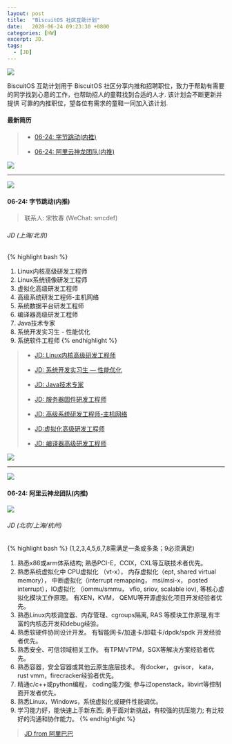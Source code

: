 ```yaml
---
layout: post
title:  "BiscuitOS 社区互助计划"
date:   2020-06-24 09:23:30 +0800
categories: [HW]
excerpt: JD.
tags:
  - [JD]
---
```


![](https://gitee.com/BiscuitOS_team/PictureSet/raw/Gitee/BiscuitOS/kernel/IND00000L0.PNG)

BiscuitOS 互助计划用于 BiscuitOS 社区分享内推和招聘职位，致力于帮助有需要
的同学找到心意的工作，也帮助招人的童鞋找到合适的人才. 该计划会不断更新并提供
可靠的内推职位，望各位有需求的童鞋一同加入该计划.

#### 最新简历

> - [06-24: 字节跳动(内推)](#A0000)
>
> - [06-24: 阿里云神龙团队(内推)](#A0001)

![](https://gitee.com/BiscuitOS_team/PictureSet/raw/Gitee/BiscuitOS/kernel/IND000100.png)

----------------------------------

<span id="A0000"></span>

![](https://gitee.com/BiscuitOS_team/PictureSet/raw/Gitee/BiscuitOS/kernel/IND00000P.jpg)

#### 06-24: 字节跳动(内推)

> 联系人: 宋牧春 (WeChat: smcdef)

###### JD (上海/北京)

{% highlight bash %}
1. Linux内核高级研发工程师
2. Linux系统镜像研发工程师
3. 虚拟化高级研发工程师
4. 高级系统研发工程师-主机网络
5. 系统数据平台研发工程师
6. 编译器高级研发工程师
7. Java技术专家
8. 系统开发实习生 - 性能优化
9. 系统软件工程师
{% endhighlight %}

> - [JD: Linux内核高级研发工程师](https://job.toutiao.com/s/J8Sereh)
>
> - [JD: 系统开发实习生 — 性能优化](https://job.toutiao.com/s/J8BVk8t)
>
> - [JD: Java技术专家](https://job.toutiao.com/s/J8BwH7o)
>
> - [JD: 服务器固件研发工程师](https://job.toutiao.com/s/J8B71AA)
>
> - [JD: 高级系统研发工程师-主机网络](https://job.toutiao.com/s/J8BE5Cf)
>
> - [JD:虚拟化高级研发工程师](https://job.toutiao.com/s/J8Bc8nB)
>
> - [JD: 编译器高级研发工程师](https://job.toutiao.com/s/J8Sk8yj)

![](https://gitee.com/BiscuitOS_team/PictureSet/raw/Gitee/BiscuitOS/kernel/IND000100.png)

----------------------------------

<span id="A0001"></span>

![](https://gitee.com/BiscuitOS_team/PictureSet/raw/Gitee/BiscuitOS/kernel/IND00000H.jpg)

#### 06-24: 阿里云神龙团队(内推)

![](https://gitee.com/BiscuitOS_team/PictureSet/raw/Gitee/RPI/RPI100100.png)

###### JD (北京/上海/杭州)

{% highlight bash %}
(1,2,3,4,5,6,7,8需满足一条或多条；9必须满足)
1. 熟悉x86或arm体系结构; 熟悉PCI-E，CCIX，CXL等互联技术者优先。
2. 熟悉系统虚拟化中 CPU虚拟化 （vt-x）， 内存虚拟化（ept, shared virtual memory）， 中断虚拟化（interrupt remapping， msi/msi-x， posted interrupt），IO虚拟化 （iommu/smmu， vfio, sriov, scalable iov), 等核心虚拟化模块工作原理。 有XEN，KVM， QEMU等开源虚拟化项目开发经验者优先。
3. 熟悉Linux内核调度器、内存管理、cgroups隔离, RAS 等模块工作原理,有丰富的内核态开发和debug经验。
4. 熟悉软硬件协同设计开发。 有智能网卡/加速卡/卸载卡/dpdk/spdk 开发经验者优先。
5. 熟悉安全、可信领域相关工作。 有TPM/vTPM，SGX等解决方案经验者优先。
6. 熟悉容器，安全容器或其他云原生底层技术。 有docker， gvisor， kata， rust vmm，firecracker经验者优先。
7. 精通c/c++或python编程， coding能力强; 参与过openstack，libvirt等控制面开发者优先。
8. 熟悉Linux，Windows，系统虚拟化或硬件性能调优。
9. 学习能力好，能快速上手新东西; 勇于面对新挑战，有较强的抗压能力; 有比较好的沟通和协作能力。
{% endhighlight %}


> [JD from 阿里巴巴](http://alibaba.tupu360.com/social/position?pCode=VxkUVhohZOMOkqZufDzdCg==&wxt=jyfhiikfcjhiy_a1)
